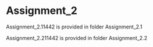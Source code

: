 # Assignment_2
Assignment_2.11442 is provided in folder Assignment_2.1 

Assignment_2.211442 is provided in folder Assignment_2.2
